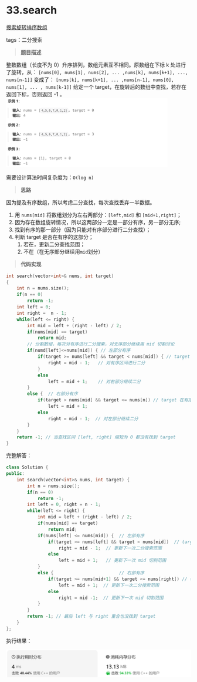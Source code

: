 # 33.search

[搜索旋转排序数组](https://leetcode.cn/problems/search-in-rotated-sorted-array/description/?envType=study-plan-v2&envId=top-100-liked)

tags：二分搜索

> **题目描述**

整数数组（长度不为 0）升序排列，数组元素互不相同。原数组在下标 k 处进行了旋转，从：
`[nums[0], nums[1], nums[2], ... ,nums[k], nums[k+1], ..., nums[n-1]]`
变成了：
`[nums[k], nums[k+1], ... ,nums[n-1], nums[0], nums[1], ... , nums[k-1]]`
给定一个 target，在旋转后的数组中查找，若存在返回下标，否则返回 -1 。
<img src="https://raw.githubusercontent.com/huibazdy/TyporaPicture/main/image-20240523164752413.png" alt="image-20240523164752413" style="zoom:43%;" />

需要设计算法时间复杂度为：`O(log n)`



> **思路**

因为提及有序数组，所以考虑二分查找，每次查找丢弃一半数据。

1. 用 `nums[mid]` 将数组划分为左右两部分：`[left,mid]` 和 `[mid+1,right]`；
2. 因为存在数组旋转情况，所以这两部分一定是一部分有序，另一部分无序;
3. 找到有序的那一部分（因为只能对有序部分进行二分查找）；
4. 判断 target 是否在有序的这部分；
   1. 若在，更新二分查找范围；
   2. 不在（在无序部分继续用`mid`划分）



> **代码实现**

```c++
int search(vector<int>& nums, int target)
{
    int n = nums.size();
    if(n == 0)
        return -1;
    int left = 0;
    int right =  n - 1;
    while(left <= right) {
        int mid = left + (right - left) / 2;
        if(nums[mid] == target)
            return mid;
        // 分割数组，每次对有序进行二分搜索，对无序部分继续用 mid 切割讨论
        if(numd[left]<=nums[mid]) { // 左部分有序
            if(target >= nums[left] && target < nums[mid]) { // target 在有序区间内
                right = mid - 1;   // 对有序区间进行二分
            }
            else
                left = mid + 1;    // 对右部分继续二分
        }
        else {  // 右部分有序
            if(target > nums[mid] && target <= nums[n]) // target 在有序区间内
                left = mid + 1;
            else
                right = mid - 1;  // 对左部分继续二分
        }
    }
    return -1; // 当查找区间 [left, right] 缩短为 0 都没有找到 target
}
```

完整解答：

```c++
class Solution {
public:
    int search(vector<int>& nums, int target) {
		int n = nums.size();
        if(n == 0) 
            return -1;
        int left = 0, right = n - 1;
        while(left <= right) {
            int mid = left + (right - left) / 2;
            if(nums[mid] == target)
                return mid;
            if(nums[left] <= nums[mid]) {  // 左部有序
                if(target >= nums[left] && target < nums[mid])  // target 在有序区间
                    right = mid - 1;  // 更新下一次二分搜索范围 
                else
                    left = mid + 1;   // 更新下一次 mid 切割范围
            }
            else {                         // 右部有序
                if(target >= nums[mid+1] && target <= nums[right]) // target 在有序区间
                    left = mid + 1;  // 更新下一次二分搜索范围
                else
                    right = mid -1;  // 更新下一次 mid 切割范围
            }
        }
        return -1; // 最后 left 与 right 重合也没找到 target
    }
};
```

执行结果：

<img src="https://raw.githubusercontent.com/huibazdy/TyporaPicture/main/image-20240525163333142.png" alt="image-20240525163333142" style="zoom: 50%;" />